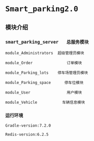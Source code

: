 # `Smart_parking2.0`


## `模块介绍`

### `smart_parking_server	总服务模块`
	
	module_Administrators  超级管理员模块

	module_Order	           订单模块

	module_Parking_lots    停车场管理员模块

	module_Parking_space      停车位模块

	module_User                用户模块

	module_Vehicle           车辆信息模块

### `运行环境`

	Gradle-version:7.2.0

	Redis-version:6.2.5
